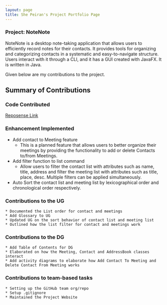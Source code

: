 ```yaml
---
layout: page 
title: She Peiran's Project Portfolio Page
---
```


### Project: NoteNote

NoteNote is a desktop note-taking application that allows users to efficiently record notes for their contacts. It provides tools for organizing and categorizing contacts in a systematic and easy-to-navigate structure. Users interact with it through a CLI, and it has a GUI created with JavaFX. It is written in Java.

Given below are my contributions to the project.

## Summary of Contributions

### Code Contributed

[Reposense Link](https://nus-cs2103-ay2324s1.github.io/tp-dashboard/?search=s-peiran&breakdown=true)

### Enhancement Implemented

* Add contact to Meeting feature
    * This is a planned feature that allows users to better organize their meetings by providing the functionality to add or delete Contacts to/from Meetings.
* Add filter function to list command
    * Allow users to filter the contact list with attributes such as name, title, address and filter the meeting list with attributes such as title, place, desc. Multiple filters can be applied simultaneously.
* Auto Sort the contact list and meeting list by lexicographical order and chronological order respectively.

### Contributions to the UG

    * Documented the List order for contact and meetings
    * Add Glossary to UG
    * Updated UG on the sort behavior of contact list and meeting list
    * Outlined how the list filter for contact and meetings work

### Contributions to the DG

    * Add Table of Contents for DG
    * Elaborated on how the Meeting, Contact and AddressBook classes interact
    * Add activity diagrams to elaborate how Add Contact To Meeting and Delete Contact From Meeting works

### Contributions to team-based tasks

    * Setting up the GitHub team org/repo
    * Setup .gitignore
    * Maintained the Project Website
